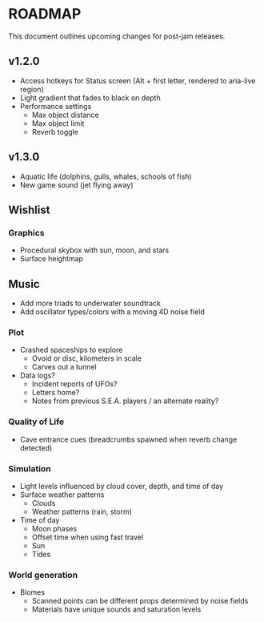 # ROADMAP
This document outlines upcoming changes for post-jam releases.

## v1.2.0
- Access hotkeys for Status screen (Alt + first letter, rendered to aria-live region)
- Light gradient that fades to black on depth
- Performance settings
  - Max object distance
  - Max object limit
  - Reverb toggle

## v1.3.0
- Aquatic life (dolphins, gulls, whales, schools of fish)
- New game sound (jet flying away)

## Wishlist
### Graphics
- Procedural skybox with sun, moon, and stars
- Surface heightmap

## Music
- Add more triads to underwater soundtrack
- Add oscillator types/colors with a moving 4D noise field

### Plot
- Crashed spaceships to explore
  - Ovoid or disc, kilometers in scale
  - Carves out a tunnel
- Data logs?
  - Incident reports of UFOs?
  - Letters home?
  - Notes from previous S.E.A. players / an alternate reality?

### Quality of Life
- Cave entrance cues (breadcrumbs spawned when reverb change detected)

### Simulation
- Light levels influenced by cloud cover, depth, and time of day
- Surface weather patterns
  - Clouds
  - Weather patterns (rain, storm)
- Time of day
  - Moon phases
  - Offset time when using fast travel
  - Sun
  - Tides

### World generation
- Biomes
  - Scanned points can be different props determined by noise fields
  - Materials have unique sounds and saturation levels
